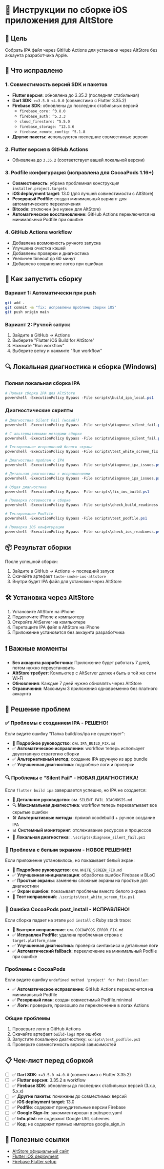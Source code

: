# 📱 Инструкции по сборке iOS приложения для AltStore

## 🎯 Цель
Собрать IPA файл через GitHub Actions для установки через AltStore без аккаунта разработчика Apple.

## 🔧 Что исправлено

### 1. Совместимость версий SDK и пакетов
- **Flutter версия**: обновлена до 3.35.2 (последняя стабильная)
- **Dart SDK**: `>=3.5.0 <4.0.0` (совместимо с Flutter 3.35.2)
- **Firebase SDK**: обновлены до последних стабильных версий
  - `firebase_core: ^3.8.0`
  - `firebase_auth: ^5.3.3`
  - `cloud_firestore: ^5.5.0`
  - `firebase_storage: ^12.3.6`
  - `firebase_remote_config: ^5.1.8`
- **Другие пакеты**: используются последние совместимые версии

### 2. Flutter версия в GitHub Actions
- Обновлена до `3.35.2` (соответствует вашей локальной версии)

### 3. Podfile конфигурация (исправлена для CocoaPods 1.16+)
- **Совместимость**: убрана проблемная конструкция `installer.project.targets`
- **iOS deployment target**: 13.0 (для лучшей совместимости с AltStore)
- **Резервный Podfile**: создан минимальный вариант для автоматического переключения
- **Bitcode**: отключен (не нужен для AltStore)
- **Автоматическое восстановление**: GitHub Actions переключится на минимальный Podfile при ошибке

### 4. GitHub Actions workflow
- Добавлена возможность ручного запуска
- Улучшена очистка кэшей
- Добавлены проверки и диагностика
- Увеличен timeout до 60 минут
- Добавлено сохранение логов при ошибках

## 🚀 Как запустить сборку

### Вариант 1: Автоматически при push
```bash
git add .
git commit -m "fix: исправлены проблемы сборки iOS"
git push origin main
```

### Вариант 2: Ручной запуск
1. Зайдите в GitHub → Actions
2. Выберите "Flutter iOS Build for AltStore"
3. Нажмите "Run workflow"
4. Выберите ветку и нажмите "Run workflow"

## 🔍 Локальная диагностика и сборка (Windows)

### Полная локальная сборка IPA
```powershell
# Полная сборка IPA для AltStore
powershell -ExecutionPolicy Bypass -File scripts\build_ipa_local.ps1
```

### Диагностические скрипты
```powershell
# Диагностика Silent Fail (новый!)
powershell -ExecutionPolicy Bypass -File scripts\diagnose_silent_fail.ps1

# С альтернативными методами сборки
powershell -ExecutionPolicy Bypass -File scripts\diagnose_silent_fail.ps1 -AlternativeMethods -Verbose

# Тестирование исправлений белого экрана
powershell -ExecutionPolicy Bypass -File scripts\test_white_screen_fix.ps1

# Диагностика проблем с IPA
powershell -ExecutionPolicy Bypass -File scripts\diagnose_ipa_issues.ps1

# Детальная диагностика с исправлениями
powershell -ExecutionPolicy Bypass -File scripts\diagnose_ipa_issues.ps1 -Detailed -FixIssues

# Общая диагностика
powershell -ExecutionPolicy Bypass -File scripts\fix_ios_build.ps1

# Проверка готовности к сборке
powershell -ExecutionPolicy Bypass -File scripts\check_build_readiness.ps1

# Тестирование Podfile
powershell -ExecutionPolicy Bypass -File scripts\test_podfile.ps1

# Проверка iOS конфигурации
powershell -ExecutionPolicy Bypass -File scripts\check_ios_readiness.ps1
```

## 📦 Результат сборки

После успешной сборки:
1. Зайдите в GitHub → Actions → последний запуск
2. Скачайте артефакт `taste-smoke-ios-altstore`
3. Внутри будет IPA файл для установки через AltStore

## 🛠️ Установка через AltStore

1. Установите AltStore на iPhone
2. Подключите iPhone к компьютеру
3. Откройте AltServer на компьютере
4. Перетащите IPA файл в AltStore на iPhone
5. Приложение установится без аккаунта разработчика

## ❗ Важные моменты

- **Без аккаунта разработчика**: Приложение будет работать 7 дней, потом нужно переустановить
- **AltStore требует**: Компьютер с AltServer должен быть в той же сети Wi-Fi
- **Обновления**: Каждые 7 дней нужно обновлять через AltStore
- **Ограничения**: Максимум 3 приложения одновременно без платного аккаунта

## 🐛 Решение проблем

### ✅ Проблемы с созданием IPA - РЕШЕНО!
Если видите ошибку "Папка build/ios/ipa не существует":
- 📖 **Подробное руководство**: см. `IPA_BUILD_FIX.md`
- ✅ **Автоматическое исправление**: workflow теперь использует двухэтапную стратегию сборки
- ✅ **Альтернативный метод**: создание IPA вручную из app bundle
- ✅ **Улучшенная диагностика**: подробные логи и проверки

### 🔍 Проблемы с "Silent Fail" - НОВАЯ ДИАГНОСТИКА!
Если `flutter build ipa` завершается успешно, но IPA не создается:
- 📖 **Детальное руководство**: см. `SILENT_FAIL_DIAGNOSIS.md`
- 🔍 **Максимальная диагностика**: workflow теперь перехватывает все скрытые ошибки
- 🛠️ **Альтернативные методы**: прямой xcodebuild + ручное создание IPA
- 📊 **Системный мониторинг**: отслеживание ресурсов и процессов
- 🧪 **Локальная диагностика**: `.\scripts\diagnose_silent_fail.ps1`

### 🔧 Проблема с белым экраном - НОВОЕ РЕШЕНИЕ!
Если приложение установилось, но показывает белый экран:
- 📖 **Подробное руководство**: см. `WHITE_SCREEN_FIX.md`
- ✅ **Улучшенная инициализация**: обработка ошибок Firebase и BLoC
- ✅ **Простые экраны**: заменены сложные экраны на простые для диагностики
- ✅ **Экран ошибок**: показывает проблемы вместо белого экрана
- 🧪 **Тест исправлений**: `.\scripts\test_white_screen_fix.ps1`

### 🚨 Ошибка CocoaPods post_install - ИСПРАВЛЕНО!
Если сборка падает на этапе `pod install` с Ruby stack trace:
- 📖 **Быстрое исправление**: см. `COCOAPODS_ERROR_FIX.md`
- ✅ **Исправлен Podfile**: удалена проблемная строка с `target.platform_name`
- ✅ **Улучшенная диагностика**: проверка синтаксиса и детальные логи
- ✅ **Автоматический fallback**: переключение на минимальный Podfile при ошибке

### Проблемы с CocoaPods
Если видите ошибку `undefined method 'project' for Pod::Installer`:
- ✅ **Автоматическое исправление**: GitHub Actions переключится на минимальный Podfile
- ✅ **Резервный план**: создан совместимый Podfile.minimal
- ✅ **Логи**: проверьте, произошло ли переключение в логах Actions

### Общие проблемы
1. Проверьте логи в GitHub Actions
2. Скачайте артефакт `build-logs` при ошибке  
3. Запустите локальную диагностику: `scripts\test_podfile.ps1`
4. Проверьте совместимость версий зависимостей

## 📋 Чек-лист перед сборкой

- [ ] ✅ **Dart SDK**: `>=3.5.0 <4.0.0` (совместимо с Flutter 3.35.2)
- [ ] ✅ **Flutter версия**: 3.35.2 в workflow
- [ ] ✅ **Firebase SDK**: обновлены до последних стабильных версий (3.x.x, 5.x.x)
- [ ] ✅ **Другие пакеты**: понижены до совместимых версий
- [ ] ✅ **iOS deployment target**: 13.0
- [ ] ✅ **Podfile**: содержит принудительные версии Firebase
- [ ] ✅ **Google Sign-In**: закомментирован в pubspec.yaml
- [ ] ✅ **Info.plist**: не содержит Google URL schemes
- [ ] ✅ **Код**: не содержит прямых импортов google_sign_in

## 🔗 Полезные ссылки

- [AltStore официальный сайт](https://altstore.io/)
- [Flutter iOS deployment](https://docs.flutter.dev/deployment/ios)
- [Firebase Flutter setup](https://firebase.flutter.dev/docs/overview)